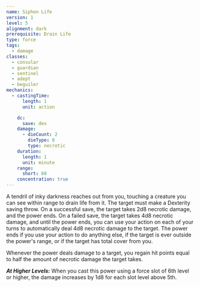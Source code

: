 ```yaml
---
name: Siphon Life
version: 1
level: 5
alignment: dark
prerequisite: Drain Life
type: force
tags:
  - damage
classes:
  - consular
  - guardian
  - sentinel
  - adept
  - beguiler
mechanics:
  - castingTime:
      length: 1
      unit: action

    dc:
      save: dex
    damage:
      - dieCount: 2
        dieType: 8
        type: necrotic
    duration:
      length: 1
      unit: minute
    range:
      short: 60
    concentration: true
---
```

A tendril of inky darkness reaches out from you, touching a creature you can see within range to drain life from it. The target must make a Dexterity saving throw. On a successful save, the target takes 2d8 necrotic damage, and the power ends. On a failed save, the target takes 4d8 necrotic damage, and until the power ends, you can use your action on each of your turns to automatically deal 4d8 necrotic damage to the target. The power ends if you use your action to do anything else, if the target is ever outside the power's range, or if the target has total cover from you.

Whenever the power deals damage to a target, you regain hit points equal to half the amount of necrotic damage the target takes.

***__At Higher Levels__:*** When you cast this power using a force slot of 6th level or higher, the damage increases by 1d8 for each slot level above 5th.
    